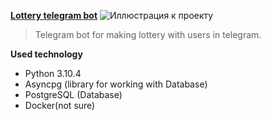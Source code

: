 **[Lottery telegram bot](https://github.com/h0riz4n/lottery_bot)**
![Иллюстрация к проекту](https://github.com/h0riz4n/lottery_bot/blob/main/picture.png)
> Telegram bot for making lottery with users in telegram.

**Used technology**
- Python 3.10.4
- Asyncpg (library for working with Database)
- PostgreSQL (Database)
- Docker(not sure)
